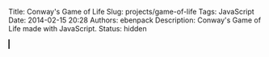Title: Conway's Game of Life
Slug: projects/game-of-life
Tags: JavaScript
Date: 2014-02-15 20:28
Authors: ebenpack
Description: Conway's Game of Life made with JavaScript.
Status: hidden

<div id="game" class="game">
    <canvas id="gol" style="border: 1px solid black;" width='600px' height='400px'></canvas>
</div>
<script src="{filename}/js/gameoflife.js"></script>
<script>
(function(){
    var GOL = new GameOfLife('gol', 50);
})();
</script>
